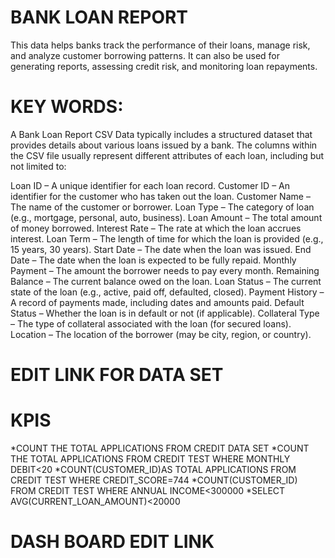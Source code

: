 # BANK LOAN REPORT
This data helps banks track the performance of their loans, manage risk, and analyze customer borrowing patterns. It can also be used for generating reports, assessing credit risk, and monitoring loan repayments.
# KEY WORDS:
A Bank Loan Report CSV Data typically includes a structured dataset that provides details about various loans issued by a bank. The columns within the CSV file usually represent different attributes of each loan, including but not limited to:

Loan ID – A unique identifier for each loan record.
Customer ID – An identifier for the customer who has taken out the loan.
Customer Name – The name of the customer or borrower.
Loan Type – The category of loan (e.g., mortgage, personal, auto, business).
Loan Amount – The total amount of money borrowed.
Interest Rate – The rate at which the loan accrues interest.
Loan Term – The length of time for which the loan is provided (e.g., 15 years, 30 years).
Start Date – The date when the loan was issued.
End Date – The date when the loan is expected to be fully repaid.
Monthly Payment – The amount the borrower needs to pay every month.
Remaining Balance – The current balance owed on the loan.
Loan Status – The current state of the loan (e.g., active, paid off, defaulted, closed).
Payment History – A record of payments made, including dates and amounts paid.
Default Status – Whether the loan is in default or not (if applicable).
Collateral Type – The type of collateral associated with the loan (for secured loans).
Location – The location of the borrower (may be city, region, or country).

# EDIT LINK FOR DATA SET


# KPIS
 *COUNT THE TOTAL APPLICATIONS FROM CREDIT DATA SET
 *COUNT THE TOTAL APPLICATIONS FROM CREDIT TEST WHERE MONTHLY DEBIT<20
 *COUNT(CUSTOMER_ID)AS TOTAL APPLICATIONS FROM CREDIT TEST WHERE CREDIT_SCORE=744
 *COUNT(CUSTOMER_ID) FROM CREDIT TEST WHERE ANNUAL INCOME<300000
 *SELECT AVG(CURRENT_LOAN_AMOUNT)<20000
 
# DASH BOARD EDIT LINK
